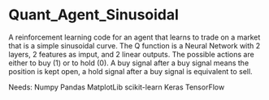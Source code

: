 # Quant_Agent_Sinusoidal
A reinforcement learning code for an agent that learns to trade on a market that is a simple sinusoidal curve. The Q function is a Neural Network with 2 layers, 2 features as imput, and 2 linear outputs. The possible actions are either to buy (1) or to hold (0). A buy signal after a buy signal means the position is kept open, a hold signal after a buy signal is equivalent to sell.

Needs:
Numpy
Pandas
MatplotLib
scikit-learn
Keras
TensorFlow
